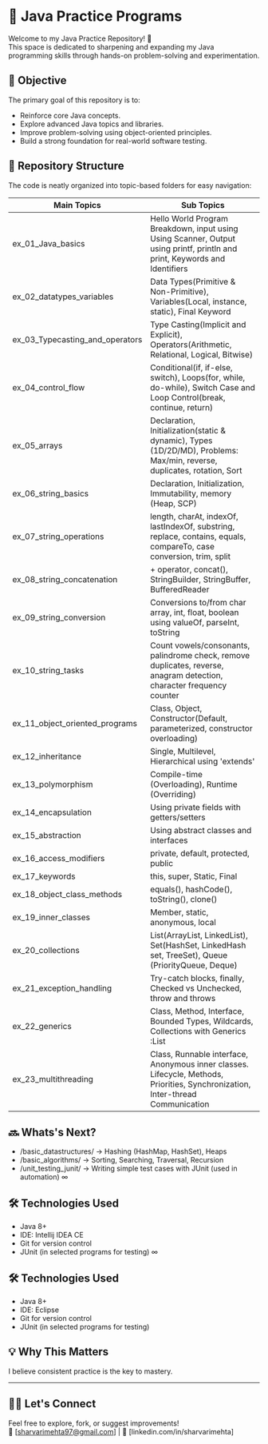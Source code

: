 # 🧠 Java Practice Programs

Welcome to my Java Practice Repository! 🚀  
This space is dedicated to sharpening and expanding my Java programming skills through hands-on problem-solving and experimentation.

## 🎯 Objective

The primary goal of this repository is to:
- Reinforce core Java concepts.
- Explore advanced Java topics and libraries.
- Improve problem-solving using object-oriented principles.
- Build a strong foundation for real-world software testing.

## 📂 Repository Structure

The code is neatly organized into topic-based folders for easy navigation:

| Main Topics                     | Sub Topics                                                                                                                      |
|---------------------------------|---------------------------------------------------------------------------------------------------------------------------------|
| ex_01_Java_basics               | Hello World Program Breakdown, input using Using Scanner, Output using printf, println and print, Keywords and Identifiers      |
| ex_02_datatypes_variables       | Data Types(Primitive & Non-Primitive), Variables(Local, instance, static), Final Keyword                                        |
| ex_03_Typecasting_and_operators | Type Casting(Implicit and Explicit), Operators(Arithmetic, Relational, Logical, Bitwise)                                        |
| ex_04_control_flow              | Conditional(if, if-else, switch), Loops(for, while, do-while), Switch Case and Loop Control(break, continue, return)            |
| ex_05_arrays                    | Declaration, Initialization(static & dynamic), Types (1D/2D/MD), Problems: Max/min, reverse, duplicates, rotation, Sort         |
| ex_06_string_basics             | Declaration, Initialization, Immutability, memory (Heap, SCP)                                                                   |
| ex_07_string_operations         | length, charAt, indexOf, lastIndexOf, substring, replace, contains, equals, compareTo, case conversion, trim, split             |
| ex_08_string_concatenation      | + operator, concat(), StringBuilder, StringBuffer, BufferedReader                                                               |
| ex_09_string_conversion         | Conversions to/from char array, int, float, boolean using valueOf, parseInt, toString                                           |
| ex_10_string_tasks              | Count vowels/consonants, palindrome check, remove duplicates, reverse, anagram detection, character frequency counter           |
| ex_11_object_oriented_programs  | Class, Object, Constructor(Default, parameterized, constructor overloading)                                                     |
| ex_12_inheritance               | Single, Multilevel, Hierarchical using 'extends'                                                                                |
| ex_13_polymorphism              | Compile-time (Overloading), Runtime (Overriding)                                                                                |
| ex_14_encapsulation             | Using private fields with getters/setters                                                                                       |
| ex_15_abstraction               | Using abstract classes and interfaces                                                                                           |
| ex_16_access_modifiers          | private, default, protected, public                                                                                             |
| ex_17_keywords                  | this, super, Static, Final                                                                                                      |
| ex_18_object_class_methods      | equals(), hashCode(), toString(), clone()                                                                                       |
| ex_19_inner_classes             | Member, static, anonymous, local                                                                                                |
| ex_20_collections               | List(ArrayList, LinkedList), Set(HashSet, LinkedHash set, TreeSet), Queue (PriorityQueue, Deque)                                |
| ex_21_exception_handling        | Try-catch blocks, finally, Checked vs Unchecked, throw and throws                                                               |
| ex_22_generics                  | Class, Method, Interface, Bounded Types, Wildcards, Collections with Generics :List<String>                                     | 
| ex_23_multithreading            | Class, Runnable interface, Anonymous inner classes. Lifecycle, Methods, Priorities, Synchronization, Inter-thread Communication |

## 🔜 Whats's Next? 
- /basic_datastructures/     → Hashing (HashMap, HashSet), Heaps
- /basic_algorithms/         → Sorting, Searching, Traversal, Recursion
- /unit_testing_junit/       → Writing simple test cases with JUnit (used in automation) 
∞

## 🛠 Technologies Used

- Java 8+
- IDE: Intellij IDEA CE
- Git for version control
- JUnit (in selected programs for testing)
∞

## 🛠 Technologies Used

- Java 8+
- IDE: Eclipse
- Git for version control
- JUnit (in selected programs for testing)

## 💡 Why This Matters

I believe consistent practice is the key to mastery.

---

## 🙋‍♂️ Let's Connect

Feel free to explore, fork, or suggest improvements!  
📧 [sharvarimehta97@gmail.com] | 💼 [linkedin.com/in/sharvarimehta] 

